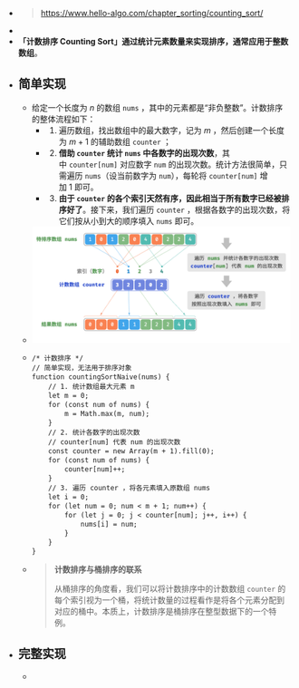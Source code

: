 - > https://www.hello-algo.com/chapter_sorting/counting_sort/
-
- **「计数排序 Counting Sort」**通过统计元素数量来实现排序，通常应用于**整数数组**。
- ## 简单实现
	- 给定一个长度为 $n$ 的数组 `nums` ，其中的元素都是“非负整数”。计数排序的整体流程如下：
		- 1. 遍历数组，找出数组中的最大数字，记为 $m$ ，然后创建一个长度为 $m+1$ 的辅助数组 `counter` ；
		- 2. **借助 `counter` 统计 `nums` 中各数字的出现次数**，其中 `counter[num]` 对应数字 `num` 的出现次数。统计方法很简单，只需遍历 `nums`（设当前数字为 `num`），每轮将 `counter[num]` 增加 1 即可。
		- 3. **由于 `counter` 的各个索引天然有序，因此相当于所有数字已经被排序好了**。接下来，我们遍历 `counter` ，根据各数字的出现次数，将它们按从小到大的顺序填入 `nums` 即可。
	- ![image.png](../assets/image_1687927401897_0.png)
	- ```
	  /* 计数排序 */
	  // 简单实现，无法用于排序对象
	  function countingSortNaive(nums) {
	      // 1. 统计数组最大元素 m
	      let m = 0;
	      for (const num of nums) {
	          m = Math.max(m, num);
	      }
	      // 2. 统计各数字的出现次数
	      // counter[num] 代表 num 的出现次数
	      const counter = new Array(m + 1).fill(0);
	      for (const num of nums) {
	          counter[num]++;
	      }
	      // 3. 遍历 counter ，将各元素填入原数组 nums
	      let i = 0;
	      for (let num = 0; num < m + 1; num++) {
	          for (let j = 0; j < counter[num]; j++, i++) {
	              nums[i] = num;
	          }
	      }
	  }
	  
	  ```
	- > **计数排序与桶排序的联系**
	  >
	  > 从桶排序的角度看，我们可以将计数排序中的计数数组 `counter` 的每个索引视为一个桶，将统计数量的过程看作是将各个元素分配到对应的桶中。本质上，计数排序是桶排序在整型数据下的一个特例。
- ## 完整实现
	-